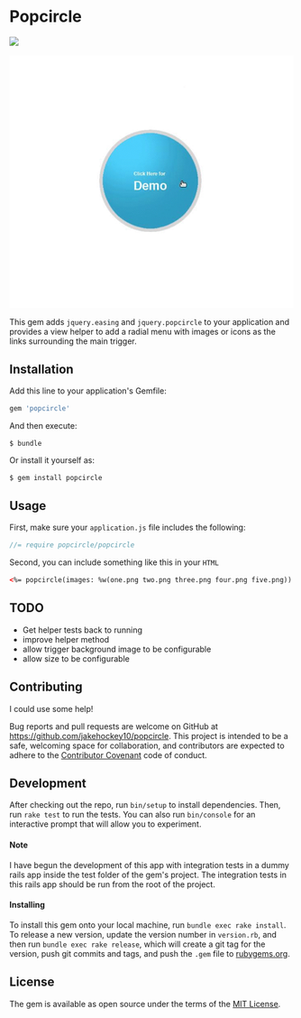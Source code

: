 # Popcircle

![](https://img.shields.io/gem/dt/popcircle.svg)

![Alt text](/popcircle.gif)

This gem adds `jquery.easing` and `jquery.popcircle` to your application and provides a view helper to add a radial menu with images or icons as the links surrounding the main trigger.

## Installation

Add this line to your application's Gemfile:

```ruby
gem 'popcircle'
```

And then execute:

    $ bundle

Or install it yourself as:

    $ gem install popcircle

## Usage

First, make sure your `application.js` file includes the following:

```javascript
//= require popcircle/popcircle
```

Second, you can include something like this in your `HTML`

```HTML
<%= popcircle(images: %w(one.png two.png three.png four.png five.png)) %>
```

## TODO

- Get helper tests back to running
- improve helper method
- allow trigger background image to be configurable
- allow size to be configurable

## Contributing

I could use some help!

Bug reports and pull requests are welcome on GitHub at https://github.com/jakehockey10/popcircle. This project is intended to be a safe, welcoming space for collaboration, and contributors are expected to adhere to the [Contributor Covenant](http://contributor-covenant.org) code of conduct.

## Development

After checking out the repo, run `bin/setup` to install dependencies. Then, run `rake test` to run the tests. You can also run `bin/console` for an interactive prompt that will allow you to experiment.

#### Note

I have begun the development of this app with integration tests in a dummy rails app inside the test folder of the gem's project.  The integration tests in this rails app should be run from the root of the project.

#### Installing

To install this gem onto your local machine, run `bundle exec rake install`. To release a new version, update the version number in `version.rb`, and then run `bundle exec rake release`, which will create a git tag for the version, push git commits and tags, and push the `.gem` file to [rubygems.org](https://rubygems.org).

## License

The gem is available as open source under the terms of the [MIT License](http://opensource.org/licenses/MIT).

